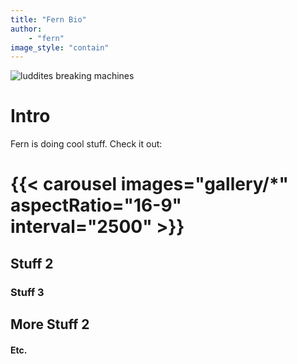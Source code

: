 ```yaml
---
title: "Fern Bio"
author: 
    - "fern"
image_style: "contain"
---
```


![luddites breaking machines](https://www.currentaffairs.org/hubfs/Imported_Blog_Media/luddites-1024x649-1.jpg "Luddite Revolution")


# Intro
Fern is doing cool stuff. Check it out:


# {{< carousel images="gallery/*" aspectRatio="16-9" interval="2500" >}}


## Stuff 2

### Stuff 3

## More Stuff 2

#### Etc.